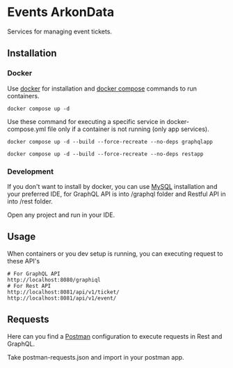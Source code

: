 # Events ArkonData

Services for managing event tickets.

## Installation

### Docker

Use [docker](https://www.docker.com/) for installation and [docker compose](https://docs.docker.com/compose/) commands to run containers.

````
docker compose up -d
````

Use these command for executing a specific service in docker-compose.yml file only if a container is not running (only app services).

````
docker compose up -d --build --force-recreate --no-deps graphqlapp

docker compose up -d --build --force-recreate --no-deps restapp
````

### Development

If you don't want to install by docker, you can use [MySQL](https://dev.mysql.com/downloads/installer/) installation and your preferred IDE, for GraphQL API is into /graphql folder and Restful API in into /rest folder.

Open any project and run in your IDE.

## Usage

When containers or you dev setup is running, you can executing request to these API's

```
# For GraphQL API
http://localhost:8080/graphiql
# For Rest API
http://localhost:8081/api/v1/ticket/
http://localhost:8081/api/v1/event/
```

## Requests

Here can you find a [Postman](https://www.postman.com/) configuration to execute requests in Rest and GraphQL.

Take postman-requests.json and import in your postman app.
